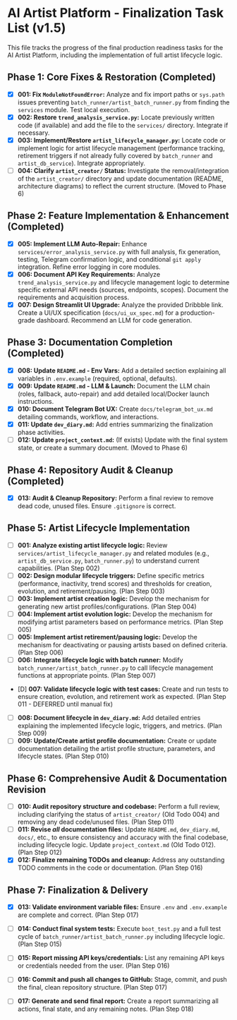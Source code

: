 # AI Artist Platform - Finalization Task List (v1.5)

This file tracks the progress of the final production readiness tasks for the AI Artist Platform, including the implementation of full artist lifecycle logic.

## Phase 1: Core Fixes & Restoration (Completed)

- [X] **001: Fix `ModuleNotFoundError`:** Analyze and fix import paths or `sys.path` issues preventing `batch_runner/artist_batch_runner.py` from finding the `services` module. Test local execution.
- [X] **002: Restore `trend_analysis_service.py`:** Locate previously written code (if available) and add the file to the `services/` directory. Integrate if necessary.
- [X] **003: Implement/Restore `artist_lifecycle_manager.py`:** Locate code or implement logic for artist lifecycle management (performance tracking, retirement triggers if not already fully covered by `batch_runner` and `artist_db_service`). Integrate appropriately.
- [ ] **004: Clarify `artist_creator/` Status:** Investigate the removal/integration of the `artist_creator/` directory and update documentation (README, architecture diagrams) to reflect the current structure. (Moved to Phase 6)

## Phase 2: Feature Implementation & Enhancement (Completed)

- [X] **005: Implement LLM Auto-Repair:** Enhance `services/error_analysis_service.py` with full analysis, fix generation, testing, Telegram confirmation logic, and conditional `git apply` integration. Refine error logging in core modules.
- [X] **006: Document API Key Requirements:** Analyze `trend_analysis_service.py` and lifecycle management logic to determine specific external API needs (sources, endpoints, scopes). Document the requirements and acquisition process.
- [X] **007: Design Streamlit UI Upgrade:** Analyze the provided Dribbble link. Create a UI/UX specification (`docs/ui_ux_spec.md`) for a production-grade dashboard. Recommend an LLM for code generation.

## Phase 3: Documentation Completion (Completed)

- [X] **008: Update `README.md` - Env Vars:** Add a detailed section explaining all variables in `.env.example` (required, optional, defaults).
- [X] **009: Update `README.md` - LLM & Launch:** Document the LLM chain (roles, fallback, auto-repair) and add detailed local/Docker launch instructions.
- [X] **010: Document Telegram Bot UX:** Create `docs/telegram_bot_ux.md` detailing commands, workflow, and interactions.
- [X] **011: Update `dev_diary.md`:** Add entries summarizing the finalization phase activities.
- [ ] **012: Update `project_context.md`:** (If exists) Update with the final system state, or create a summary document. (Moved to Phase 6)

## Phase 4: Repository Audit & Cleanup (Completed)

- [X] **013: Audit & Cleanup Repository:** Perform a final review to remove dead code, unused files. Ensure `.gitignore` is correct.

## Phase 5: Artist Lifecycle Implementation

- [ ] **001: Analyze existing artist lifecycle logic:** Review `services/artist_lifecycle_manager.py` and related modules (e.g., `artist_db_service.py`, `batch_runner.py`) to understand current capabilities. (Plan Step 002)
- [ ] **002: Design modular lifecycle triggers:** Define specific metrics (performance, inactivity, trend scores) and thresholds for creation, evolution, and retirement/pausing. (Plan Step 003)
- [ ] **003: Implement artist creation logic:** Develop the mechanism for generating new artist profiles/configurations. (Plan Step 004)
- [ ] **004: Implement artist evolution logic:** Develop the mechanism for modifying artist parameters based on performance metrics. (Plan Step 005)
- [ ] **005: Implement artist retirement/pausing logic:** Develop the mechanism for deactivating or pausing artists based on defined criteria. (Plan Step 006)
- [ ] **006: Integrate lifecycle logic with batch runner:** Modify `batch_runner/artist_batch_runner.py` to call lifecycle management functions at appropriate points. (Plan Step 007)
- [D] **007: Validate lifecycle logic with test cases:** Create and run tests to ensure creation, evolution, and retirement work as expected. (Plan Step 011 - DEFERRED until manual fix)
- [ ] **008: Document lifecycle in `dev_diary.md`:** Add detailed entries explaining the implemented lifecycle logic, triggers, and metrics. (Plan Step 009)
- [ ] **009: Update/Create artist profile documentation:** Create or update documentation detailing the artist profile structure, parameters, and lifecycle states. (Plan Step 010)

## Phase 6: Comprehensive Audit & Documentation Revision

- [ ] **010: Audit repository structure and codebase:** Perform a full review, including clarifying the status of `artist_creator/` (Old Todo 004) and removing any dead code/unused files. (Plan Step 011)
- [ ] **011: Revise *all* documentation files:** Update `README.md`, `dev_diary.md`, `docs/`, etc., to ensure consistency and accuracy with the final codebase, including lifecycle logic. Update `project_context.md` (Old Todo 012). (Plan Step 012)
- [X] **012: Finalize remaining TODOs and cleanup:** Address any outstanding TODO comments in the code or documentation. (Plan Step 016)

## Phase 7: Finalization & Delivery

- [X] **013: Validate environment variable files:** Ensure `.env` and `.env.example` are complete and correct. (Plan Step 017)
- [ ] **014: Conduct final system tests:** Execute `boot_test.py` and a full test cycle of `batch_runner/artist_batch_runner.py` including lifecycle logic. (Plan Step 015)
- [ ] **015: Report missing API keys/credentials:** List any remaining API keys or credentials needed from the user. (Plan Step 016)
- [ ] **016: Commit and push all changes to GitHub:** Stage, commit, and push the final, clean repository structure. (Plan Step 017)
- [ ] **017: Generate and send final report:** Create a report summarizing all actions, final state, and any remaining notes. (Plan Step 018)

